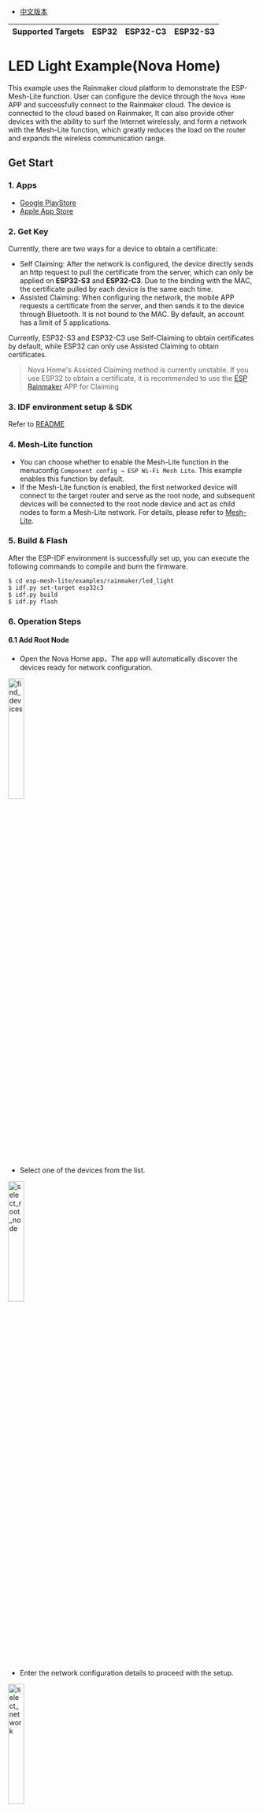 - [中文版本](https://github.com/espressif/esp-mesh-lite/blob/master/examples/rainmaker_led_light/README_CN.md)

| Supported Targets | ESP32 | ESP32-C3 | ESP32-S3 |
| ----------------- | ----- | -------- | -------- |

# LED Light Example(Nova Home)

This example uses the Rainmaker cloud platform to demonstrate the ESP-Mesh-Lite function. User can configure the device through the `Nova Home` APP and successfully connect to the Rainmaker cloud. The device is connected to the cloud based on Rainmaker, It can also provide other devices with the ability to surf the Internet wirelessly, and form a network with the Mesh-Lite function, which greatly reduces the load on the router and expands the wireless communication range.

## Get Start

### 1. Apps

- [Google PlayStore](https://play.google.com/store/apps/details?id=com.espressif.novahome)
- [Apple App Store](https://apps.apple.com/us/app/nova-home/id1563728960)

### 2. Get Key

Currently, there are two ways for a device to obtain a certificate:

- Self Claiming: After the network is configured, the device directly sends an http request to pull the certificate from the server, which can only be applied on **ESP32-S3** and **ESP32-C3**. Due to the binding with the MAC, the certificate pulled by each device is the same each time.
- Assisted Claiming: When configuring the network, the mobile APP requests a certificate from the server, and then sends it to the device through Bluetooth. It is not bound to the MAC. By default, an account has a limit of 5 applications.

Currently, ESP32-S3 and ESP32-C3 use Self-Claiming to obtain certificates by default, while ESP32 can only use Assisted Claiming to obtain certificates.

> Nova Home's Assisted Claiming method is currently unstable. If you use ESP32 to obtain a certificate, it is recommended to use the [ESP Rainmaker](https://github.com/espressif/esp-rainmaker#phone-apps) APP for Claiming

### 3. IDF environment setup & SDK

Refer to [README](https://github.com/espressif/esp-iot-bridge/blob/master/components/iot_bridge/User_Guide.md#3-set-up-development-environment)

### 4. Mesh-Lite function

- You can choose whether to enable the Mesh-Lite function in the menuconfig `Component config → ESP Wi-Fi Mesh Lite`. This example enables this function by default.
- If the Mesh-Lite function is enabled, the first networked device will connect to the target router and serve as the root node, and subsequent devices will be connected to the root node device and act as child nodes to form a Mesh-Lite network. For details, please refer to [Mesh-Lite](https://github.com/espressif/esp-mesh-lite/blob/master/components/mesh_lite/User_Guide.md).

### 5. Build & Flash

After the ESP-IDF environment is successfully set up, you can execute the following commands to compile and burn the firmware.

```
$ cd esp-mesh-lite/examples/rainmaker/led_light
$ idf.py set-target esp32c3
$ idf.py build
$ idf.py flash
```

### 6. Operation Steps

#### 6.1 Add Root Node

- Open the Nova Home app，The app will automatically discover the devices ready for network configuration.

<img src="https://raw.githubusercontent.com/espressif/esp-mesh-lite/master/examples/rainmaker_led_light/_static/find_devices.jpg" alt="find_devices" width="25%" div align=center />

- Select one of the devices from the list.

<img src="./_static/select_root_node.png" alt="select_root_node" width="25%" div align=center />

- Enter the network configuration details to proceed with the setup.

<img src="https://raw.githubusercontent.com/espressif/esp-mesh-lite/master/examples/rainmaker_led_light/_static/select_network.jpg" alt="select_network" width="25%" div align=center />

- After successful network configuration, the device will be added to the app.

<img src="./_static/root_done.png" alt="img" width="25%" div align=center />

<img src="./_static/root_device_of_common.png" alt="root_device_of_common" width="25%" div align=center />

- Page of the Device in the Mesh (Mesh ID is 117)

<img src="./_static/root_device_of_mesh.png" alt="root_device_of_mesh" width="25%" div align=center />

#### 6.2 Add child node

- On the Mesh page of the root node, click the plus icon in the upper-right corner.

<img src="./_static/mesh_page.png" alt="mesh_page" width="25%" div align=center />

- Choose the child node device you want to add to the network.

<img src="./_static/select_child_devices.jpg" alt="select_child_devices" width="25%" div align=center />

- Enter the network configuration details (same as the router's), and proceed with the setup.

<img src="https://raw.githubusercontent.com/espressif/esp-mesh-lite/master/examples/rainmaker_led_light/_static/select_network.jpg" alt="select_network" width="25%" div align=center />

- Network configuration successful.

<img src="./_static/child_done.png" alt="child_done" width="25%" div align=center />

#### 6.3 Control all devices in the Mesh network.

- Access the Mesh page, tap on the corresponding root node to enter the control page. On the control page, you can control the lighting effects of all devices within the Mesh 

<img src="./_static/root_control.png" alt="root_control" width="25%" div align=center />

#### 6.4 Group control

- Access the Mesh page, tap on the "Group" option in the lower-left corner.

<img src="./_static/click_group.png" alt="click_group" width="25%" div align=center />

- Create a new Mesh Group.

<img src="./_static/select_device_for_group.png" alt="select_device_for_group" width="25%" div align=center />

- Use the created Group page to control the devices associated with that group.

<img src="./_static/group_control.png" alt="group_control" width="25%" div align=center />

### 7. Precautions

- Currently `Nova Home` only supports Wi-Fi Provisioning over Bluetooth Low Energy, so this example does not support ESP32-S2 chip currently.
